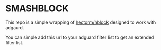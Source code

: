 # SMASHBLOCK

This repo is a simple wrapping of [hectorm/hblock](https://github.com/hectorm/hblock) designed to work with adgaurd.

You can simple add this url to your adguard filter list to get an extended filter list.
